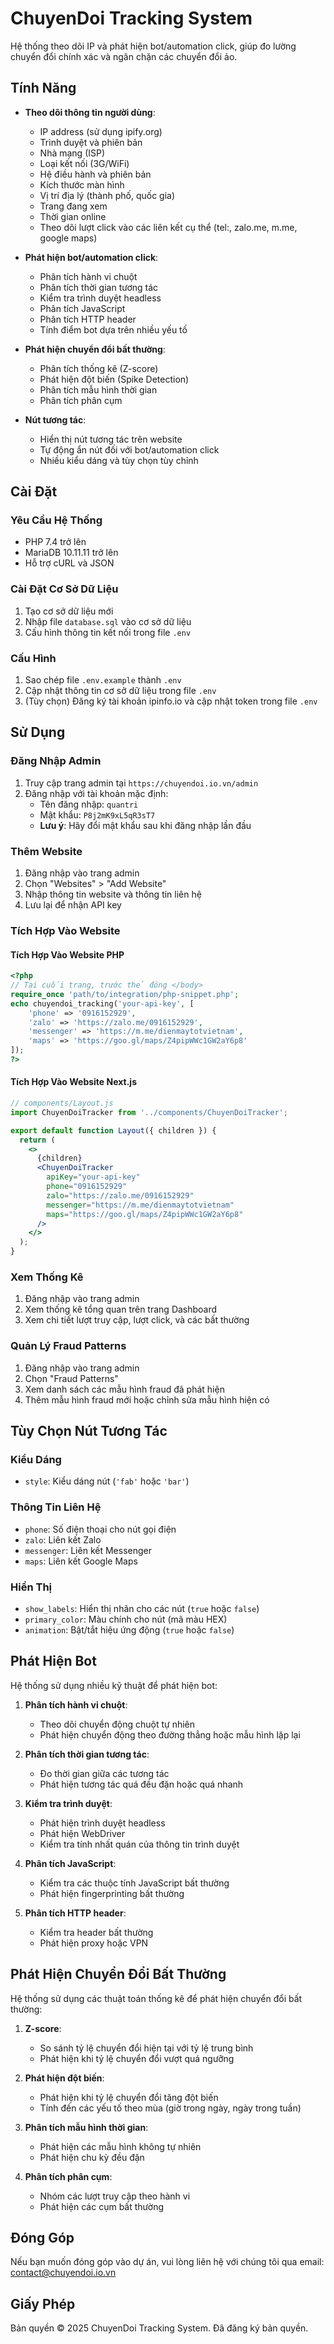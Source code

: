 # ChuyenDoi Tracking System

Hệ thống theo dõi IP và phát hiện bot/automation click, giúp đo lường chuyển đổi chính xác và ngăn chặn các chuyển đổi ảo.

## Tính Năng

- **Theo dõi thông tin người dùng**:
  - IP address (sử dụng ipify.org)
  - Trình duyệt và phiên bản
  - Nhà mạng (ISP)
  - Loại kết nối (3G/WiFi)
  - Hệ điều hành và phiên bản
  - Kích thước màn hình
  - Vị trí địa lý (thành phố, quốc gia)
  - Trang đang xem
  - Thời gian online
  - Theo dõi lượt click vào các liên kết cụ thể (tel:, zalo.me, m.me, google maps)

- **Phát hiện bot/automation click**:
  - Phân tích hành vi chuột
  - Phân tích thời gian tương tác
  - Kiểm tra trình duyệt headless
  - Phân tích JavaScript
  - Phân tích HTTP header
  - Tính điểm bot dựa trên nhiều yếu tố

- **Phát hiện chuyển đổi bất thường**:
  - Phân tích thống kê (Z-score)
  - Phát hiện đột biến (Spike Detection)
  - Phân tích mẫu hình thời gian
  - Phân tích phân cụm

- **Nút tương tác**:
  - Hiển thị nút tương tác trên website
  - Tự động ẩn nút đối với bot/automation click
  - Nhiều kiểu dáng và tùy chọn tùy chỉnh

## Cài Đặt

### Yêu Cầu Hệ Thống

- PHP 7.4 trở lên
- MariaDB 10.11.11 trở lên
- Hỗ trợ cURL và JSON

### Cài Đặt Cơ Sở Dữ Liệu

1. Tạo cơ sở dữ liệu mới
2. Nhập file `database.sql` vào cơ sở dữ liệu
3. Cấu hình thông tin kết nối trong file `.env`

### Cấu Hình

1. Sao chép file `.env.example` thành `.env`
2. Cập nhật thông tin cơ sở dữ liệu trong file `.env`
3. (Tùy chọn) Đăng ký tài khoản ipinfo.io và cập nhật token trong file `.env`

## Sử Dụng

### Đăng Nhập Admin

1. Truy cập trang admin tại `https://chuyendoi.io.vn/admin`
2. Đăng nhập với tài khoản mặc định:
   - Tên đăng nhập: `quantri`
   - Mật khẩu: `P8j2mK9xL5qR3sT7`
   - **Lưu ý**: Hãy đổi mật khẩu sau khi đăng nhập lần đầu

### Thêm Website

1. Đăng nhập vào trang admin
2. Chọn "Websites" > "Add Website"
3. Nhập thông tin website và thông tin liên hệ
4. Lưu lại để nhận API key

### Tích Hợp Vào Website

#### Tích Hợp Vào Website PHP

```php
<?php
// Tại cuối trang, trước thẻ đóng </body>
require_once 'path/to/integration/php-snippet.php';
echo chuyendoi_tracking('your-api-key', [
    'phone' => '0916152929',
    'zalo' => 'https://zalo.me/0916152929',
    'messenger' => 'https://m.me/dienmaytotvietnam',
    'maps' => 'https://goo.gl/maps/Z4pipWWc1GW2aY6p8'
]);
?>
```

#### Tích Hợp Vào Website Next.js

```jsx
// components/Layout.js
import ChuyenDoiTracker from '../components/ChuyenDoiTracker';

export default function Layout({ children }) {
  return (
    <>
      {children}
      <ChuyenDoiTracker
        apiKey="your-api-key"
        phone="0916152929"
        zalo="https://zalo.me/0916152929"
        messenger="https://m.me/dienmaytotvietnam"
        maps="https://goo.gl/maps/Z4pipWWc1GW2aY6p8"
      />
    </>
  );
}
```

### Xem Thống Kê

1. Đăng nhập vào trang admin
2. Xem thống kê tổng quan trên trang Dashboard
3. Xem chi tiết lượt truy cập, lượt click, và các bất thường

### Quản Lý Fraud Patterns

1. Đăng nhập vào trang admin
2. Chọn "Fraud Patterns"
3. Xem danh sách các mẫu hình fraud đã phát hiện
4. Thêm mẫu hình fraud mới hoặc chỉnh sửa mẫu hình hiện có

## Tùy Chọn Nút Tương Tác

### Kiểu Dáng

- `style`: Kiểu dáng nút (`'fab'` hoặc `'bar'`)

### Thông Tin Liên Hệ

- `phone`: Số điện thoại cho nút gọi điện
- `zalo`: Liên kết Zalo
- `messenger`: Liên kết Messenger
- `maps`: Liên kết Google Maps

### Hiển Thị

- `show_labels`: Hiển thị nhãn cho các nút (`true` hoặc `false`)
- `primary_color`: Màu chính cho nút (mã màu HEX)
- `animation`: Bật/tắt hiệu ứng động (`true` hoặc `false`)

## Phát Hiện Bot

Hệ thống sử dụng nhiều kỹ thuật để phát hiện bot:

1. **Phân tích hành vi chuột**:
   - Theo dõi chuyển động chuột tự nhiên
   - Phát hiện chuyển động theo đường thẳng hoặc mẫu hình lặp lại

2. **Phân tích thời gian tương tác**:
   - Đo thời gian giữa các tương tác
   - Phát hiện tương tác quá đều đặn hoặc quá nhanh

3. **Kiểm tra trình duyệt**:
   - Phát hiện trình duyệt headless
   - Phát hiện WebDriver
   - Kiểm tra tính nhất quán của thông tin trình duyệt

4. **Phân tích JavaScript**:
   - Kiểm tra các thuộc tính JavaScript bất thường
   - Phát hiện fingerprinting bất thường

5. **Phân tích HTTP header**:
   - Kiểm tra header bất thường
   - Phát hiện proxy hoặc VPN

## Phát Hiện Chuyển Đổi Bất Thường

Hệ thống sử dụng các thuật toán thống kê để phát hiện chuyển đổi bất thường:

1. **Z-score**:
   - So sánh tỷ lệ chuyển đổi hiện tại với tỷ lệ trung bình
   - Phát hiện khi tỷ lệ chuyển đổi vượt quá ngưỡng

2. **Phát hiện đột biến**:
   - Phát hiện khi tỷ lệ chuyển đổi tăng đột biến
   - Tính đến các yếu tố theo mùa (giờ trong ngày, ngày trong tuần)

3. **Phân tích mẫu hình thời gian**:
   - Phát hiện các mẫu hình không tự nhiên
   - Phát hiện chu kỳ đều đặn

4. **Phân tích phân cụm**:
   - Nhóm các lượt truy cập theo hành vi
   - Phát hiện các cụm bất thường

## Đóng Góp

Nếu bạn muốn đóng góp vào dự án, vui lòng liên hệ với chúng tôi qua email: contact@chuyendoi.io.vn

## Giấy Phép

Bản quyền © 2025 ChuyenDoi Tracking System. Đã đăng ký bản quyền.
